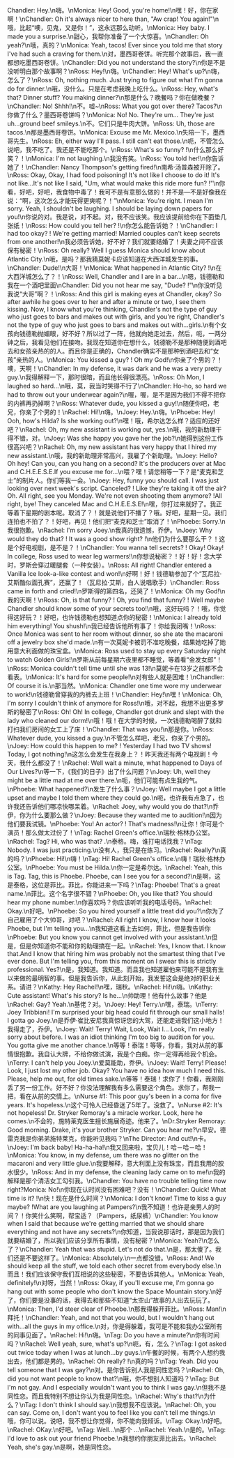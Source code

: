 Chandler: Hey.\n嗨。\nMonica: Hey! Good, you're home!\n嘿！好，你在家啊！\nChandler: Oh it's always nicer to here than, "Aw crap! You again!"\n哦，比起“噢，见鬼，又是你！”，这永远那么动听。\nMonica: Hey baby. I made you a surprise.\n甜心，我帮你准备了一个大惊喜。\nChandler: Oh yeah?\n哦，真的？\nMonica: Yeah, tacos! Ever since you told me that story I've had such a craving for them.\n对，墨西哥卷饼。听完那个故事后，我一直都想吃墨西哥卷饼。\nChandler: Did you not understand the story?\n你是不是没听明白那个故事啊？\nRoss: Hey!\n嗨。\nChandler: Hey! What's up?\n嗨，怎么了？\nRoss: Oh, nothing much. Just trying to figure out what I'm gonna do for dinner.\n哦，没什么。只是在考虑我晚上吃什么。\nRoss: Hey, what's that? Dinner stuff? You making dinner?\n那是什么？晚餐吗？你在做晚餐？\nChandler: No! Shhh!\n不。嘘~\nRoss: What you got over there? Tacos?\n你做了什么？墨西哥卷饼吗？\nMonica: No! No. They're um… They're just uh…ground beef smileys.\n不。它们只是牛肉大饼。\nRoss: Uh, those are tacos.\n那是墨西哥卷饼。\nMonica: Excuse me Mr. Mexico.\n失陪一下，墨西哥先生。\nRoss: Eh, either way I'll pass. I still can't eat those.\n呃，不管怎么说吧，我不吃了。我还是不能吃那个。\nRoss: What's so funny? !\n什么那么好笑？！\nMonica: I'm not laughing.\n我没有笑。\nRoss: You told her!\n你告诉她了！\nChandler: Nancy Thompson's getting fired!\n南希·汤普森被开除了。\nRoss: Okay, Okay, I had food poisoning! It's not like I choose to do it! It's not like…It's not like I said, "Um, what would make this ride more fun? !"\n你看，好吧，好吧，我食物中毒了！我可不是有意那么做的！并不是—不是好像我在说：“啊，这次怎么才能玩得更爽呢？！”\nMonica: You're right. I mean I'm sorry. Yeah, I shouldn't be laughing. I should be laying down papers for you!\n你说的对。我是说，对不起。对，我不应该笑。我应该提前给你在下面垫几张纸！\nRoss: How could you tell her? !\n你怎么能告诉她？！\nChandler: I had too okay? ! We're getting married! Married couples can't keep secrets from one another!\n我必须告诉她，好不好？我们就要结婚了！夫妻之间不应该保有秘密！\nRoss: Oh really? Well I guess Monica should know about Atlantic City.\n哦，是吗？那我猜莫妮卡应该知道在大西洋城发生的事。\nChandler: Dude!\n大哥！\nMonica: What happened in Atlantic City? !\n在大西洋城怎么了？！\nRoss: Well, Chandler and I are in a bar…\n嗯，钱德勒和我在一个酒吧里面\nChandler: Did you not hear me say, "Dude? !"\n你没听见我说“大哥”啊？！\nRoss: And this girl is making eyes at Chandler, okay? So after awhile he goes over to her and after a minute or two, I see them kissing. Now, I know what you're thinking, Chandler's not the type of guy who just goes to bars and makes out with girls, and you're right, Chandler's not the type of guy who just goes to bars and makes out with…girls.\n有个女孩向钱德勒抛媚眼，好不好？所以过了一阵，他就向她走过去，然后，呃，一两分钟之后，我看见他们在接吻。我现在知道你在想什么，钱德勒不是那种随便到酒吧去和女孩亲热的的人。而且你是正确的，Chandler确实不是那种到酒吧去和“女孩”亲热的人。\nMonica: You kissed a guy? ! Oh my God!\n你亲了个男的？！噢，天啊！\nChandler: In my defense, it was dark and he was a very pretty guy.\n我得解释一下，那时很暗，而且他长得很漂亮。\nRoss: Oh Mon, I laughed so hard…\n哦，莫，我当时笑得不行了\nChandler: Ho-ho, so hard we had to throw out your underwear again?\n喔，喔，是不是因为我们不得不把你的内裤再扔掉啊？\nRoss: Whatever dude, you kissed a guy!\n随便你吧，老兄，你亲了个男的！\nRachel: Hi!\n嗨。\nJoey: Hey.\n嗨。\nPhoebe: Hey! Ooh, how's Hilda? Is she working out?\n嘿！哦，希尔达怎么样？适应的还好吧？\nRachel: Oh, my new assistant is working out, yes.\n哦，我的新助理干得不错，对。\nJoey: Was she happy you gave her the job?\n她得到这份工作很高兴吧？\nRachel: Oh, my new assistant has very happy that I hired my new assistant.\n哦，我的新助理非常高兴，我雇了个新助理。\nJoey: Hello? Oh hey! Can you, can you hang on a second? It's the producers over at Mac and C.H.E.E.S.E.If you excuse me for…\n喂？嘿！请您稍等一下？是“麦克和芝士”的制片人。你们等我一会。\nJoey: Hey, funny you should call. I was just looking over next week's script. Canceled? ! Like they're taking it off the air? Oh. All right, see you Monday. We're not even shooting them anymore? !All right, bye! They canceled Mac and C.H.E.E.S.E!\n嘿，你打过来就好了。我正等着下星期的剧本呢。取消了？！就是说他们不播了？哦。好吧，星期一见。我们连拍也不拍了？！好吧，再见！他们把“麦克和芝士”取消了！\nPhoebe: Sorry.\n我很抱歉。\nRachel: I'm sorry Joey.\n我真的很遗憾，乔伊。\nJoey: Why would they do that? ! It was a good show right? !\n他们为什么要那么干？！这是个好电视剧，是不是？！\nChandler: You wanna tell secrets? ! Okay! Okay! In college, Ross used to wear leg warmers!\n你想说秘密？！好！好！念大学时，罗斯会穿过暖腿套（一种女装）。\nRoss: All right! Chandler entered a Vanilla Ice look-a-like contest and won!\n好啊！好！钱德勒参加了个“瓦尼拉·艾斯酷似面孔赛”，还赢了！（瓦尼拉·艾斯，白人说唱歌手）\nChandler: Ross came in forth and cried!\n罗斯得的第四名，还哭了！\nMonica: Oh my God!\n我的天啊！\nRoss: Oh, is that funny? ! Oh, you find that funny? ! Well maybe Chandler should know some of your secrets too!\n哦，这好玩吗？！哦，你觉得这好玩？！好吧，也许钱德勒也想知道点你的秘密！\nMonica: I already told him everything! You shush!\n我已经告诉他所有事了！你给我闭嘴！\nRoss: Once Monica was sent to her room without dinner, so she ate the macaroni off a jewelry box she'd made.\n有一次莫妮卡被罚不准吃晚餐，结果她吃掉了她用意大利面做的珠宝盒。\nMonica: Ross used to stay up every Saturday night to watch Golden Girls!\n罗斯从前每星期六夜里都不睡觉，等着看“金发女郎”！\nRoss: Monica couldn't tell time until she was 13!\n莫妮卡在13岁之前都不会看表。\nMonica: It's hard for some people!\n对有些人就是困难！\nChandler: Of course it is.\n那当然。\nMonica: Chandler one time wore my underwear to work!\n钱德勒曾穿我的内裤去上班！\nChandler: Hey!\n嘿！\nMonica: Oh, I'm sorry I couldn't think of anymore for Ross!\n哦，对不起，我想不出更多罗斯的秘密了\nRoss: Oh! Oh! In college, Chandler got drunk and slept with the lady who cleaned our dorm!\n哦！哦！在大学的时候，一次钱德勒喝醉了就和打扫我们房间的女工上了床！\nChandler: That was you!\n那是你。\nRoss: Whatever dude, you kissed a guy.\n不管怎么样吧，老兄，你亲了个男的。\nJoey: How could this happen to me? ! Yesterday I had two TV shows! Today, I got nothing!\n这怎么会发生在我身上？！昨天我还有两个电视剧！今天，我什么都没了！\nRachel: Well wait a minute, what happened to Days of Our Lives?\n等一下，《我们的日子》出了什么问题？\nJoey: Uh, well they might be a little mad at me over there.\n呃，他们可能有点生我的气。\nPhoebe: What happened?\n发生了什么事？\nJoey: Well maybe I got a little upset and maybe I told them where they could go.\n呃，也许我有点急了，也许我还告诉他们哪凉快哪呆着。\nRachel: Joey, why would you do that?\n乔伊，你为什么要那么做？\nJoey: Because they wanted me to audition!\n因为他们要我试镜。\nPhoebe: You! An actor? ! That's madness!\n让你！你可是个演员！那么做太过份了！\nTag: Rachel Green's office.\n瑞秋·格林办公室。\nRachel: Tag? Hi, who was that? .\n泰格。嗨，谁打电话找我？\nTag: Nobody. I was just practicing.\n没有人，我只是在练习。\nRachel: Really?\n真的吗？\nPhoebe: Hi!\n嗨！\nTag: Hi! Rachel Green's office.\n嗨！瑞秋·格林办公室。\nPhoebe: You must be Hilda.\n你一定是希尔达。\nRachel: Yeah, this is Tag. Tag, this is Phoebe. Phoebe, can I see you for a second?\n是啊，这是泰格，这位是菲比。菲比，你能进来一下吗？\nTag: Phoebe! That's a great name.\n菲比。这个名字很不错？\nPhoebe: Oh, you like that? You should hear my phone number.\n你喜欢吗？你应该听听我的电话号码。\nRachel: Okay.\n好吧。\nPhoebe: So you hired yourself a little treat did you?\n你为了自己雇用了个大帅哥，对吧？\nRachel: All right I know, I know how it looks Phoebe, but I'm telling you…\n我知道这看上去如何，菲比，但是我告诉你\nPhoebe: But you know you cannot get involved with your assistant.\n但是，但是你知道你不能和你的助理搞在一起。\nRachel: Yes, I know that. I know that.And I know that hiring him was probably not the smartest thing that I've ever done. But I'm telling you, from this moment on I swear this is strictly professional. Yes?\n是，我知道。我知道。而且我也知道雇他来可能不是我有生以来做的最明智的事。但是我告诉你，从此刻开始，我发誓这会是绝对的职业关系。请进？\nKathy: Hey Rachel!\n嘿，瑞秋。\nRachel: Hi!\n嗨。\nKathy: Cute assistant! What's his story? Is he…\n帅助理！他有什么故事？他是\nRachel: Gay? Yeah.\n基佬？对。\nJoey: Hey! Terry.\n嘿，泰瑞。\nTerry: Joey Tribbiani! I'm surprised your big head could fit through our small halls! I gotta go Joey.\n是乔伊·崔比安尼我真惊讶您的大驾，还能走进我们这小地方！我得走了，乔伊。\nJoey: Wait! Terry! Wait, Look, Wait I… Look, I'm really sorry about before. I was an idiot thinking I'm too big to audition for you. You gotta give me another chance.\n等等！泰瑞！等等，你看，我对从前的事情很抱歉。我自认大牌，不给你做试演，我是个白痴。你一定得再给我个机会。\nTerry: I can't help you Joey.\n爱莫能助，乔伊。\nJoey: Wait! Terry! Please! Look, I just lost my other job. Okay? You have no idea how much I need this. Please, help me out, for old times sake.\n等等！泰瑞！求你了！你看，我刚刚丢了另一份工作。好不好？你没法理解我有多么需要这个角色。求你了，帮我一把，看在从前的交情上。\nNurse #1: This poor guy's been in a coma for five years. It's hopeless.\n这个可怜人已经昏迷了5年了。没救了。\nNurse #2: It's not hopeless! Dr. Stryker Remoray's a miracle worker. Look, here he comes.\n不会的，施特莱克医生擅长施展奇迹。他来了。\nDr.Stryker Remoray: Good morning. Drake, it's your brother Stryker. Can you hear me?\n早安。德雷克我是你弟弟施特莱克，你能听见我吗？\nThe Director: And cut!\n卡。\nJoey: I'm back baby! Ha-ha-ha!\n我又回来啦，宝贝儿！哈－哈－哈！\nMonica: You know, in my defense, um there was no glitter on the macaroni and very little glue.\n我要解释，意大利面上没有珠宝，而且我用的胶水很少。\nRoss: And in my defense, the cleaning lady came on to me!\n我的解释是那个清洁女工勾引我。\nChandler: You have no trouble telling time now right?Monica: No!\n你现在认时间没有困难吧？没有！\nChandler: Quick! What time is it? !\n快！现在是什么时间？\nMonica: I don't know! Time to kiss a guy maybe? !What are you laughing at Pampers?\n我不知道！也许是亲男人的时间？！你笑什么笑啊，帮宝适？（Pampers，纸尿裤）\nChandler: You know when I said that because we're getting married that we should share everything and not have any secrets?\n你知道，当我说那话时，那是因为我们就要结婚了，所以我们应该分享所有事情，没有秘密？\nMonica: Yeah?\n怎么了？\nChandler: Yeah that was stupid. Let's not do that.\n是，那太傻了。我们还是不要这样了。\nMonica: Absolutely.\n一点都没错。\nRoss: And! We should keep all the stuff, we told each other secret from everybody else.\n而且！我们应该保守我们互相说的这些秘密，不要告诉其他人。\nMonica: Yeah, definitely!\n对呀，当然！\nRoss: Okay, if you'll excuse me, I'm gonna go hang out with some people who don't know the Space Mountain story.\n好了，你们要是没事的话，我得去和那些不知道“太空山”故事的人出去玩玩了。\nMonica: Then, I'd steer clear of Phoebe.\n那我得躲开菲比。\nRoss: Man!\n拜托！\nChandler: Yeah, and not that you would, but I wouldn't hang out with…all the guys in my office.\n对，你是得躲着，我可是不能和我办公室所有的同事见面了。\nRachel: Hi!\n嗨。\nTag: Do you have a minute?\n你有时间吗？\nRachel: Well yeah, sure, what's up?\n呃，有，怎么？\nTag: I got asked out twice today when I was at lunch…by guys.\n午餐的时候，有两个人想约我出去，他们都是男的。\nRachel: Oh really? !\n真的吗？\nTag: Yeah. Did you tell someone that I was gay?\n对。是你告诉别人我是同性恋吗？\nRachel: Oh, did you not want people to know that?\n哦，你不想别人知道吗？\nTag: But I'm not gay. And I especially wouldn't want you to think I was gay.\n但我不是同性恋。而且我特别不想让你认为我是同性恋。\nRachel: Why's that?\n为什么？\nTag: I don't think I should say.\n我想我不应该说。\nRachel: Oh, you can say. Come on, I don't want you to feel like you can't tell me things.\n哦，你可以说。说吧，我不想让你觉得，你不能向我倾诉。\nTag: Okay.\n好吧。\nRachel: OKay.\n好吧。\nTag: Well…\n那个 …\nRachel: Yeah.\n是的。\nTag: I'd love to ask out your friend Phoebe.\n我想约你朋友菲比出去。\nRachel: Yeah, she's gay.\n是啊，她是同性恋。
        